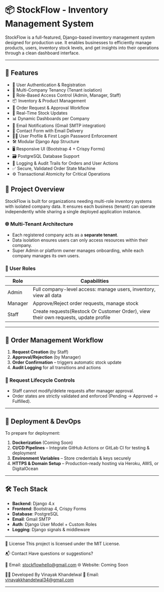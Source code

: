 # 📦 StockFlow - Inventory Management System

StockFlow is a full-featured, Django-based inventory management system designed for production use. It enables businesses to efficiently manage products, users, inventory stock levels, and get insights into their operations through a clean dashboard interface.

---

## 🚀 Features

-  🔐 User Authentication & Registration
- 🏢 Multi-Company Tenancy (Tenant isolation)
- 👥 Role-Based Access Control (Admin, Manager, Staff)
- 📦 Inventory & Product Management
- 📝 Order Request & Approval Workflow
- 🧾 Real-Time Stock Updates
- 📊 Dynamic Dashboards per Company
- 📨 Email Notifications (Gmail SMTP integration)
- 💬 Contact Form with Email Delivery
- 🧑‍💼 User Profile & First Login Password Enforcement
- 🛠️ Modular Django App Structure
- 🖥️ Responsive UI (Bootstrap 4 + Crispy Forms)
- 🗃️ PostgreSQL Database Support
- 🧾 Logging & Audit Trails for Orders and User Actions
- ✅ Secure, Validated Order State Machine
- ⚙️ Transactional Atomicity for Critical Operations


## 🧠 Project Overview

StockFlow is built for organizations needing multi-role inventory systems with isolated company data. It ensures each business (tenant) can operate independently while sharing a single deployed application instance.

### 🌐 Multi-Tenant Architecture

- Each registered company acts as a **separate tenant**.
- Data isolation ensures users can only access resources within their company.
- Super Admin or platform owner manages onboarding, while each company manages its own users.

### 👥 User Roles

| Role   | Capabilities |
|--------|--------------|
| Admin  | Full company-level access: manage users, inventory, view all data |
| Manager | Approve/Reject order requests, manage stock |
| Staff  | Create requests(Restock Or Customer Order), view their own requests, update profile |

---
## 🧾 Order Management Workflow

1. **Request Creation** (by Staff)
2. **Approval/Rejection** (by Manager)
3. **Order Confirmation** – triggers automatic stock update
4. **Audit Logging** for all transitions and actions

### 🔄 Request Lifecycle Controls

- Staff cannot modify/delete requests after manager approval.
- Order states are strictly validated and enforced (Pending → Approved → Fulfilled).

---
## 🐳 Deployment & DevOps

To prepare for deployment:

1. **Dockerization** (Coming Soon)
2. **CI/CD Pipelines** – Integrate GitHub Actions or GitLab CI for testing & deployment
3. **Environment Variables** – Store credentials & keys securely
4. **HTTPS & Domain Setup** – Production-ready hosting via Heroku, AWS, or DigitalOcean

---
## 🛠️ Tech Stack

- **Backend**: Django 4.x
- **Frontend**: Bootstrap 4, Crispy Forms
- **Database**: PostgreSQL
- **Email**: Gmail SMTP
- **Auth**: Django User Model + Custom Roles
- **Logging**: Django signals & middleware

---
📄 License
This project is licensed under the MIT License.


📬 Contact
Have questions or suggestions?

📧 Email: stockflowhello@gmail.com
🌐 Website: Coming Soon


👨‍💻 Developed By
Vinayak Khandelwal
📧 Email: vinayakkhandelwal34@gmail.com

---
